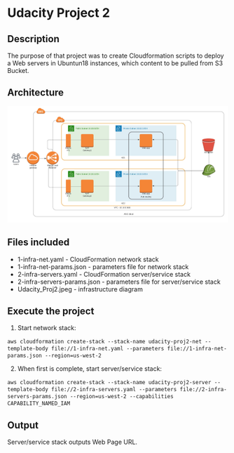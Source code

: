 # Udacity Project 2
## Description
The purpose of that project was to create Cloudformation scripts to deploy a Web servers in Ubuntun18 instances, which content to be pulled from S3 Bucket. 

## Architecture
![Architecture](./Udacity_Proj2.jpeg)

## Files included
* 1-infra-net.yaml - CloudFormation network stack
* 1-infra-net-params.json - parameters file for network stack
* 2-infra-servers.yaml - CloudFormation server/service stack
* 2-infra-servers-params.json - parameters file for server/service stack
* Udacity_Proj2.jpeg - infrastructure diagram

## Execute the project
1. Start network stack:
```
aws cloudformation create-stack --stack-name udacity-proj2-net --template-body file://1-infra-net.yaml --parameters file://1-infra-net-params.json --region=us-west-2
```

2. When first is complete, start server/service stack:
```
aws cloudformation create-stack --stack-name udacity-proj2-server --template-body file://2-infra-servers.yaml --parameters file://2-infra-servers-params.json --region=us-west-2 --capabilities CAPABILITY_NAMED_IAM
```

## Output
Server/service stack outputs Web Page URL.

